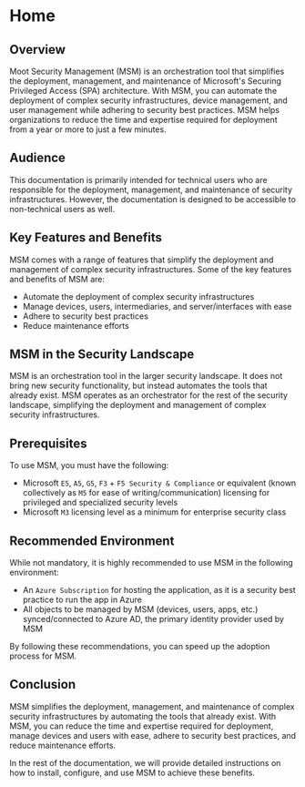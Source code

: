 # Home

## Overview

Moot Security Management (MSM) is an orchestration tool that simplifies the deployment, management, and maintenance of Microsoft's Securing Privileged Access (SPA) architecture. With MSM, you can automate the deployment of complex security infrastructures, device management, and user management while adhering to security best practices. MSM helps organizations to reduce the time and expertise required for deployment from a year or more to just a few minutes.

## Audience

This documentation is primarily intended for technical users who are responsible for the deployment, management, and maintenance of security infrastructures. However, the documentation is designed to be accessible to non-technical users as well.

## Key Features and Benefits

MSM comes with a range of features that simplify the deployment and management of complex security infrastructures. Some of the key features and benefits of MSM are:

- Automate the deployment of complex security infrastructures
- Manage devices, users, intermediaries, and server/interfaces with ease
- Adhere to security best practices
- Reduce maintenance efforts

## MSM in the Security Landscape

MSM is an orchestration tool in the larger security landscape. It does not bring new security functionality, but instead automates the tools that already exist. MSM operates as an orchestrator for the rest of the security landscape, simplifying the deployment and management of complex security infrastructures.

## Prerequisites

To use MSM, you must have the following:

- Microsoft `E5`, `A5`, `G5`, `F3` + `F5 Security & Compliance` or equivalent (known collectively as `M5` for ease of writing/communication) licensing for privileged and specialized security levels
- Microsoft `M3` licensing level as a minimum for enterprise security class

## Recommended Environment

While not mandatory, it is highly recommended to use MSM in the following environment:

- An `Azure Subscription` for hosting the application, as it is a security best practice to run the app in Azure
- All objects to be managed by MSM (devices, users, apps, etc.) synced/connected to Azure AD, the primary identity provider used by MSM

By following these recommendations, you can speed up the adoption process for MSM.

## Conclusion

MSM simplifies the deployment, management, and maintenance of complex security infrastructures by automating the tools that already exist. With MSM, you can reduce the time and expertise required for deployment, manage devices and users with ease, adhere to security best practices, and reduce maintenance efforts.

In the rest of the documentation, we will provide detailed instructions on how to install, configure, and use MSM to achieve these benefits.
